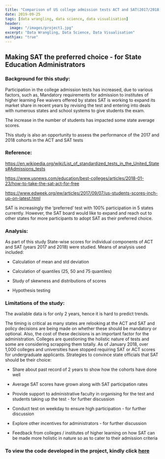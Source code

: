 ```yaml
---
title: "Comparison of US college admission tests ACT and SAT(2017/2018)"
date: 2019-09-25
tags: [data wrangling, data science, data visualisation]
header:
  image: "/images/project1.jpg"
excerpt: "Data Wrangling, Data Science, Data Visualisation"
mathjax: "true"
---
```



## Making SAT the preferred choice - for State Education Administrators

### Background for this study:

Participation in the college admission tests has increased, due to various factors, such as, Mandatory requirements for admission to institutes of higher learning Fee waivers offered by states SAT is working to expand its market share in recent years by revising the test and entering into deals with numerous states and school systems to give students the exam.

The increase in the number of students has impacted some state average scores.

This study is also an opportunity to assess the performance of the 2017 and 2018 cohorts in the ACT and SAT tests


### Reference:

 <a href="https://en.wikipedia.org/wiki/List_of_standardized_tests_in_the_United_States#Admissions_tests">https://en.wikipedia.org/wiki/List_of_standardized_tests_in_the_United_States#Admissions_tests</a>

 <a href="https://www.usnews.com/education/best-colleges/articles/2018-01-23/how-to-take-the-sat-act-for-free">https://www.usnews.com/education/best-colleges/articles/2018-01-23/how-to-take-the-sat-act-for-free</a>

<a href="https://www.edweek.org/ew/articles/2017/09/07/us-students-scores-inch-up-on-latest.html">https://www.edweek.org/ew/articles/2017/09/07/us-students-scores-inch-up-on-latest.html </a>

SAT is increasingly the ‘preferred’ test with 100% participation in 5 states currently. However, the SAT board would like to expand and reach out to other states for more participants to adopt SAT as their preferred choice.

### Analysis:
As part of this study State-wise scores for individual components of ACT and SAT (years 2017 and 2018) were studied. Means of analysis used included:

- Calculation of mean and std deviation

- Calculation of quantiles (25, 50 and 75 quantiles)

- Study of skewness and distributions of scores

- Hypothesis testing

### Limitations of the study:

The available data is for only 2 years, hence it is hard to predict trends.

The timing is critical as many states are relooking at the ACT and SAT and policy decisions are being made on whether these should be mandatory or optional. Also, the cost of these decisions is an important factor for the administration. Colleges are questioning the holistic nature of tests and some are considering scrapping them totally. As of January 2018, over 1,000 colleges and universities have stopped requiring SAT or ACT scores for undergraduate applicants.
Strategies to convince state officials that SAT should be their choice:

- Share about past record of 2 years to show how the cohorts have done well

- Average SAT scores have grown along with SAT participation rates

- Provide support to administrative faculty in organising for the test and students taking up the test - for further discussion

- Conduct test on weekday to ensure high participation - for further discussion

- Explore other incentives for administrators - for further discussion

- Feedback from colleges / institutes of higher learning on how SAT can be made more holistic in nature so as to cater to their admission criteria



### To view the code developed in the project, kindly click <a href="https://github.com/BhavNike/BhavNike.github.io/blob/master/code/project1_code.md"> here </a>


```python

```
